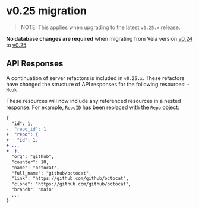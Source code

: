# v0.25 migration

> NOTE: This applies when upgrading to the latest `v0.25.x` release.

**No database changes are required** when migrating from Vela version [v0.24](../../releases/v0.23.md) to [v0.25](../../releases/v0.24.md).

## API Responses

A continuation of server refactors is included in `v0.25.x`. These refactors have changed the structure of API responses for the following resources:
    - `Hook`

These resources will now include any referenced resources in a nested response. For example, `RepoID` has been replaced with the `Repo` object:

```diff
{
  "id": 1,
-  "repo_id": 1
+  "repo": {
+	"id": 1,
+ ...
+  },
  "org": "github",
  "counter": 10,
  "name": "octocat",
  "full_name": "github/octocat",
  "link": "https://github.com/github/octocat",
  "clone": "https://github.com/github/octocat",
  "branch": "main"
  ...
}
```
